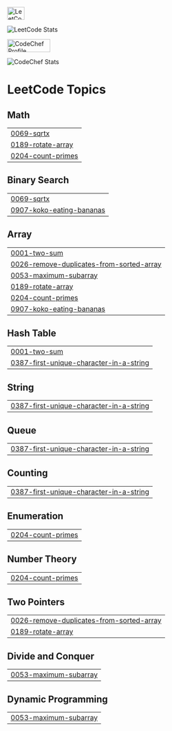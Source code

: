 <p align="left">
  <a href="https://leetcode.com/keerthisrimounika" target="_blank">
    <img align="center" src="https://raw.githubusercontent.com/rahuldkjain/github-profile-readme-generator/master/src/images/icons/Social/leet-code.svg" alt="LeetCode Profile" height="30" width="40" />
  </a>
</p>

<!-- LeetCode Stats Card -->
![LeetCode Stats](https://leetcard.jacoblin.cool/keerthisrimounika?theme=dark&font=Karma&ext=heatmap)

<p align="left">
  <a href="https://www.codechef.com/users/ksmounika" target="_blank">
    <img align="center" src="https://img.shields.io/badge/CodeChef-5B4638?style=for-the-badge&logo=codechef&logoColor=white" alt="CodeChef Profile" height="30" width="100" />
  </a>
</p>

<!-- CodeChef Stats -->
![CodeChef Stats](https://codechef-stats.vercel.app/api?username=ksmounika&theme=dark)

<!---LeetCode Topics Start-->
# LeetCode Topics
## Math
|  |
| ------- |
| [0069-sqrtx](https://github.com/KSriMounika/KSriMounika/tree/master/0069-sqrtx) |
| [0189-rotate-array](https://github.com/KSriMounika/KSriMounika/tree/master/0189-rotate-array) |
| [0204-count-primes](https://github.com/KSriMounika/KSriMounika/tree/master/0204-count-primes) |
## Binary Search
|  |
| ------- |
| [0069-sqrtx](https://github.com/KSriMounika/KSriMounika/tree/master/0069-sqrtx) |
| [0907-koko-eating-bananas](https://github.com/KSriMounika/KSriMounika/tree/master/0907-koko-eating-bananas) |
## Array
|  |
| ------- |
| [0001-two-sum](https://github.com/KSriMounika/KSriMounika/tree/master/0001-two-sum) |
| [0026-remove-duplicates-from-sorted-array](https://github.com/KSriMounika/KSriMounika/tree/master/0026-remove-duplicates-from-sorted-array) |
| [0053-maximum-subarray](https://github.com/KSriMounika/KSriMounika/tree/master/0053-maximum-subarray) |
| [0189-rotate-array](https://github.com/KSriMounika/KSriMounika/tree/master/0189-rotate-array) |
| [0204-count-primes](https://github.com/KSriMounika/KSriMounika/tree/master/0204-count-primes) |
| [0907-koko-eating-bananas](https://github.com/KSriMounika/KSriMounika/tree/master/0907-koko-eating-bananas) |
## Hash Table
|  |
| ------- |
| [0001-two-sum](https://github.com/KSriMounika/KSriMounika/tree/master/0001-two-sum) |
| [0387-first-unique-character-in-a-string](https://github.com/KSriMounika/KSriMounika/tree/master/0387-first-unique-character-in-a-string) |
## String
|  |
| ------- |
| [0387-first-unique-character-in-a-string](https://github.com/KSriMounika/KSriMounika/tree/master/0387-first-unique-character-in-a-string) |
## Queue
|  |
| ------- |
| [0387-first-unique-character-in-a-string](https://github.com/KSriMounika/KSriMounika/tree/master/0387-first-unique-character-in-a-string) |
## Counting
|  |
| ------- |
| [0387-first-unique-character-in-a-string](https://github.com/KSriMounika/KSriMounika/tree/master/0387-first-unique-character-in-a-string) |
## Enumeration
|  |
| ------- |
| [0204-count-primes](https://github.com/KSriMounika/KSriMounika/tree/master/0204-count-primes) |
## Number Theory
|  |
| ------- |
| [0204-count-primes](https://github.com/KSriMounika/KSriMounika/tree/master/0204-count-primes) |
## Two Pointers
|  |
| ------- |
| [0026-remove-duplicates-from-sorted-array](https://github.com/KSriMounika/KSriMounika/tree/master/0026-remove-duplicates-from-sorted-array) |
| [0189-rotate-array](https://github.com/KSriMounika/KSriMounika/tree/master/0189-rotate-array) |
## Divide and Conquer
|  |
| ------- |
| [0053-maximum-subarray](https://github.com/KSriMounika/KSriMounika/tree/master/0053-maximum-subarray) |
## Dynamic Programming
|  |
| ------- |
| [0053-maximum-subarray](https://github.com/KSriMounika/KSriMounika/tree/master/0053-maximum-subarray) |
<!---LeetCode Topics End-->
